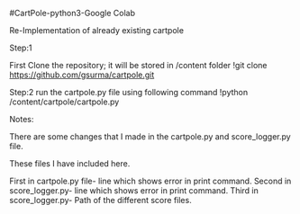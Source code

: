 #CartPole-python3-Google Colab

Re-Implementation of already existing cartpole

Step:1

First Clone the repository; it will be stored in /content folder
!git clone https://github.com/gsurma/cartpole.git

Step:2
run the cartpole.py file using following command
!python /content/cartpole/cartpole.py

Notes:

There are some changes that I made in the cartpole.py and score_logger.py file.

These files I have included here.

First in cartpole.py file- line which shows error in print command.
Second in score_logger.py- line which shows error in print command.
Third in score_logger.py- Path of the different score files.
